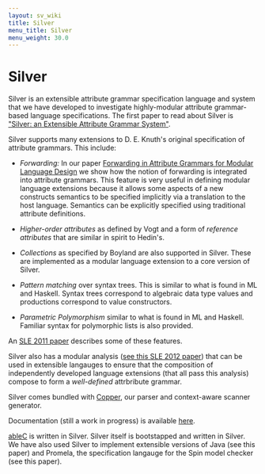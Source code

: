 ```yaml
---
layout: sv_wiki
title: Silver
menu_title: Silver
menu_weight: 30.0
---
```


# Silver

Silver is an extensible attribute grammar specification language and
system that we have developed to investigate highly-modular attribute
grammar-based language specifications.  The first paper to read about
Silver is ["Silver: an Extensible Attribute Grammar
System"](http://www-users.cs.umn.edu/~evw/pubs/vanwyk10scp/).


Silver supports many extensions to D. E. Knuth's
original specification of attribute grammars.  This include:

* *Forwarding:* In our paper [Forwarding in Attribute Grammars for
  Modular Language
  Design](http://www-users.cs.umn.edu/~evw/pubs/vanwyk02cc/) we show
  how the notion of forwarding is integrated into attribute grammars.
  This feature is very useful in defining modular language extensions
  because it allows some aspects of a new constructs semantics to be
  specified implicitly via a translation to the host language.
  Semantics can be explicitly specified using traditional attribute
  definitions.

* *Higher-order attributes* as defined by Vogt and a form of
  *reference attributes* that are similar in spirit to Hedin's. 

* *Collections* as specified by Boyland are also supported in Silver.
  These are implemented as a modular language extension to a core
  version of Silver.

* *Pattern matching* over syntax trees.  This is similar to
  what is found in ML and Haskell.  Syntax trees correspond to
  algebraic data type values and productions correspond to value
  constructors. 

* *Parametric Polymorphism* similar to what is found in ML and
  Haskell. Familiar syntax for polymorphic lists is also provided. 

An [SLE 2011
paper](http://www-users.cs.umn.edu/~evw/pubs/kaminski11sle/index.html)
describes some of these features.   

Silver also has a modular analysis ([see this SLE 2012 paper](http://www-users.cs.umn.edu/~evw/pubs/kaminski12sle/index.html)) that can be used
in extensible 
langauges to ensure that the composition of independently developed
language extensions (that all pass this analysis) compose to form a
*well-defined* attrbribute grammar.

Silver comes bundled with [Copper](../copper/index.html), our parser and
context-aware scanner generator.

Documentation (still a work in progress) is available
[here](..//silver/doc/). 


[ableC](/ableC/index.html) is written in Silver.  Silver itself is
bootstapped and written in Silver.  We have also used Silver to
implement extensible versions of Java (see this paper) and Promela,
the specification langauge for the Spin model checker (see this
paper).

